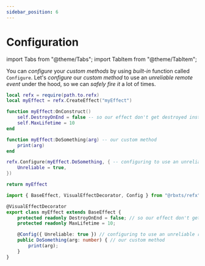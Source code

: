 ```yaml
---
sidebar_position: 6
---
```


# Configuration

import Tabs from "@theme/Tabs";
import TabItem from "@theme/TabItem";

You can *configure* your *custom methods* by using *built-in* function called `Configure`.
Let's *configure* our *custom method* to use an *unreliable remote event* under the hood,
so we can *safely fire it* a lot of times.

<Tabs groupId="languages">
<TabItem value="Luau">

```lua title="myEffect.lua" showLineNumbers
local refx = require(path.to.refx)
local myEffect = refx.CreateEffect("myEffect")

function myEffect:OnConstruct()
    self.DestroyOnEnd = false -- so our effect don't get destroyed instantly.
    self.MaxLifetime = 10
end

function myEffect:DoSomething(arg) -- our custom method
    print(arg)
end

refx.Configure(myEffect.DoSomething, { -- configuring to use an unreliable remote
    Unreliable = true,
})

return myEffect
```

</TabItem>
<TabItem value="TypeScript" default>

```ts title="myEffect.ts" showLineNumbers
import { BaseEffect, VisualEffectDecorator, Config } from "@rbxts/refx";

@VisualEffectDecorator
export class myEffect extends BaseEffect {
    protected readonly DestroyOnEnd = false; // so our effect don't get destroyed instantly.
    protected readonly MaxLifetime = 10;

    @Config({ Unreliable: true }) // configuring to use an unreliable remote
    public DoSomething(arg: number) { // our custom method
        print(arg);
    }
}
```

</TabItem>
</Tabs>
